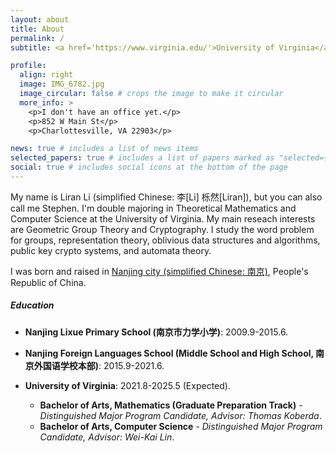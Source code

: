 ```yaml
---
layout: about
title: About
permalink: /
subtitle: <a href='https://www.virginia.edu/'>University of Virginia</a>. <a href='mailto:LLRSC30@gmail.com'>LLRSC30@gmail.com</a> / <a href='mailto:zqj6pe@virginia.edu'>zqj6pe@virginia.edu</a>

profile:
  align: right
  image: IMG_6782.jpg
  image_circular: false # crops the image to make it circular
  more_info: >
    <p>I don't have an office yet.</p>
    <p>852 W Main St</p>
    <p>Charlottesville, VA 22903</p>

news: true # includes a list of news items
selected_papers: true # includes a list of papers marked as "selected={true}"
social: true # includes social icons at the bottom of the page
---
```

My name is Liran Li (simplified Chinese: 李[Li] 栎然[Liran]), but you can also call me Stephen. I'm double majoring in Theoretical Mathematics and Computer Science at the University of Virginia. My main reseach interests are Geometric Group Theory and Cryptography. I study the word problem for groups, representation theory, oblivious data structures and algorithms, public key crypto systems, and automata theory.

I was born and raised in [Nanjing city (simplified Chinese: 南京)](https://en.wikipedia.org/wiki/Nanjing), People's Republic of China. 

##### Education

- **Nanjing Lixue Primary School (南京市力学小学)**: 2009.9-2015.6.


- **Nanjing Foreign Languages School (Middle School and High School, 南京外国语学校本部)**: 2015.9-2021.6.


- **University of Virginia**: 2021.8-2025.5 (Expected).

  - **Bachelor of Arts, Mathematics (Graduate Preparation Track)** - *Distinguished Major Program Candidate, Advisor: Thomas Koberda*.
  - **Bachelor of Arts, Computer Science** - *Distinguished Major Program Candidate, Advisor: Wei-Kai Lin*.